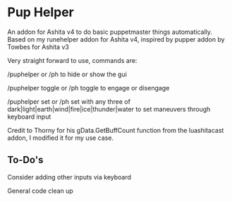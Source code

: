 # Pup Helper
An addon for Ashita v4 to do basic puppetmaster things automatically. Based on my runehelper addon for Ashita v4, inspired by pupper addon by Towbes for Ashita v3

Very straight forward to use, commands are:

/puphelper or /ph to hide or show the gui

/puphelper toggle or /ph toggle to engage or disengage

/puphelper set or /ph set with any three of dark|light|earth|wind|fire|ice|thunder|water to set maneuvers through keyboard input

Credit to Thorny for his gData.GetBuffCount function from the luashitacast addon, I modified it for my use case.

## To-Do's
Consider adding other inputs via keyboard

General code clean up